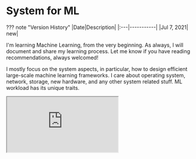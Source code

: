 # System for ML

??? note "Version History"
	|Date|Description|
	|:---|-----------|
	|Jul 7, 2021| new|

I'm learning Machine Learning, from the very beginning.
As always, I will document and share my learning process.
Let me know if you have reading recommendations, always welcomed!

I mostly focus on the system aspects, in particular, how to design efficient large-scale machine learning frameworks.
I care about operating system, network, storage, new hardware, and any other system related stuff.
ML workload has its unique traits.

<iframe src="https://docs.google.com/document/d/e/2PACX-1vSKPS-jR7o2bwlnfMz5ICxauh8rO2APj534fHMs56FG8h1cqv_eRnRx9IfV-DloCHFmpeKrKhdJX9Ir/pub?embedded=true"></iframe>
